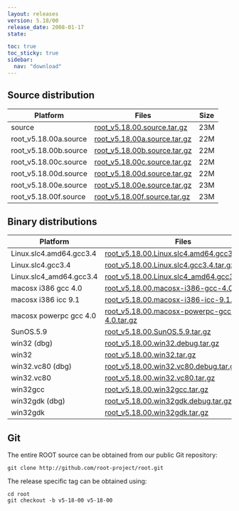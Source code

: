 ```yaml
---
layout: releases
version: 5.18/00
release_date: 2008-01-17
state:

toc: true
toc_sticky: true
sidebar:
  nav: "download"
---
```



## Source distribution

| Platform       | Files | Size |
|-----------|-------|-----|
| source | [root_v5.18.00.source.tar.gz](https://root.cern.ch/download/root_v5.18.00.source.tar.gz) |  23M |
| root_v5.18.00a.source | [root_v5.18.00a.source.tar.gz](https://root.cern.ch/download/root_v5.18.00a.source.tar.gz) |  22M |
| root_v5.18.00b.source | [root_v5.18.00b.source.tar.gz](https://root.cern.ch/download/root_v5.18.00b.source.tar.gz) |  22M |
| root_v5.18.00c.source | [root_v5.18.00c.source.tar.gz](https://root.cern.ch/download/root_v5.18.00c.source.tar.gz) |  22M |
| root_v5.18.00d.source | [root_v5.18.00d.source.tar.gz](https://root.cern.ch/download/root_v5.18.00d.source.tar.gz) |  22M |
| root_v5.18.00e.source | [root_v5.18.00e.source.tar.gz](https://root.cern.ch/download/root_v5.18.00e.source.tar.gz) |  23M |
| root_v5.18.00f.source | [root_v5.18.00f.source.tar.gz](https://root.cern.ch/download/root_v5.18.00f.source.tar.gz) |  23M |


## Binary distributions

| Platform       | Files | Size |
|-----------|-------|-----|
| Linux.slc4.amd64.gcc3.4 | [root_v5.18.00.Linux.slc4.amd64.gcc3.4.tar.gz](https://root.cern.ch/download/root_v5.18.00.Linux.slc4.amd64.gcc3.4.tar.gz) |  43M |
| Linux.slc4.gcc3.4 | [root_v5.18.00.Linux.slc4.gcc3.4.tar.gz](https://root.cern.ch/download/root_v5.18.00.Linux.slc4.gcc3.4.tar.gz) |  42M |
| Linux.slc4_amd64.gcc3.4 | [root_v5.18.00.Linux.slc4_amd64.gcc3.4.tar.gz](https://root.cern.ch/download/root_v5.18.00.Linux.slc4_amd64.gcc3.4.tar.gz) |  44M |
| macosx i386 gcc 4.0 | [root_v5.18.00.macosx-i386-gcc-4.0.tar.gz](https://root.cern.ch/download/root_v5.18.00.macosx-i386-gcc-4.0.tar.gz) |  42M |
| macosx i386 icc 9.1 | [root_v5.18.00.macosx-i386-icc-9.1.tar.gz](https://root.cern.ch/download/root_v5.18.00.macosx-i386-icc-9.1.tar.gz) |  46M |
| macosx powerpc gcc 4.0 | [root_v5.18.00.macosx-powerpc-gcc-4.0.tar.gz](https://root.cern.ch/download/root_v5.18.00.macosx-powerpc-gcc-4.0.tar.gz) |  43M |
| SunOS.5.9 | [root_v5.18.00.SunOS.5.9.tar.gz](https://root.cern.ch/download/root_v5.18.00.SunOS.5.9.tar.gz) |  45M |
| win32 (dbg) | [root_v5.18.00.win32.debug.tar.gz](https://root.cern.ch/download/root_v5.18.00.win32.debug.tar.gz) |  78M |
| win32 | [root_v5.18.00.win32.tar.gz](https://root.cern.ch/download/root_v5.18.00.win32.tar.gz) |  40M |
| win32.vc80 (dbg) | [root_v5.18.00.win32.vc80.debug.tar.gz](https://root.cern.ch/download/root_v5.18.00.win32.vc80.debug.tar.gz) |  95M |
| win32.vc80 | [root_v5.18.00.win32.vc80.tar.gz](https://root.cern.ch/download/root_v5.18.00.win32.vc80.tar.gz) |  42M |
| win32gcc | [root_v5.18.00.win32gcc.tar.gz](https://root.cern.ch/download/root_v5.18.00.win32gcc.tar.gz) |  45M |
| win32gdk (dbg) | [root_v5.18.00.win32gdk.debug.tar.gz](https://root.cern.ch/download/root_v5.18.00.win32gdk.debug.tar.gz) |  71M |
| win32gdk | [root_v5.18.00.win32gdk.tar.gz](https://root.cern.ch/download/root_v5.18.00.win32gdk.tar.gz) |  41M |


## Git
The entire ROOT source can be obtained from our public Git repository:

~~~
git clone http://github.com/root-project/root.git
~~~
The release specific tag can be obtained using:
~~~
cd root
git checkout -b v5-18-00 v5-18-00
~~~

